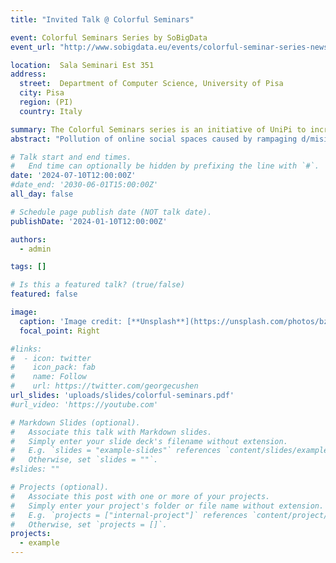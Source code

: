 ```yaml
---
title: "Invited Talk @ Colorful Seminars"

event: Colorful Seminars Series by SoBigData
event_url: "http://www.sobigdata.eu/events/colorful-seminar-series-news-and-emotions-5deg-seminar"

location:  Sala Seminari Est 351
address:
  street:  Department of Computer Science, University of Pisa
  city: Pisa
  region: (PI)
  country: Italy

summary: The Colorful Seminars series is an initiative of UniPi to increase the representativeness of diverse groups and bridge the equity gap between underrepresented and marginalized communities
abstract: "Pollution of online social spaces caused by rampaging d/misinformation is a growing societal concern. To tackle these issues, it is crucial to describe and understand group behaviors on online social platforms. In this presentation, we will go through novel methods and techniques to study groups and their temporal evolution, with applications to debates on social media. We will focus on hypergraphs — models that can encode larger-than-binary interactions — and graph communities — clusters extracted from network data — and highlight the nuances these structures bring to research on digital social dynamics."

# Talk start and end times.
#   End time can optionally be hidden by prefixing the line with `#`.
date: '2024-07-10T12:00:00Z'
#date_end: '2030-06-01T15:00:00Z'
all_day: false

# Schedule page publish date (NOT talk date).
publishDate: '2024-01-10T12:00:00Z'

authors:
  - admin

tags: []

# Is this a featured talk? (true/false)
featured: false

image:
  caption: 'Image credit: [**Unsplash**](https://unsplash.com/photos/bzdhc5b3Bxs)'
  focal_point: Right

#links:
#  - icon: twitter
#    icon_pack: fab
#    name: Follow
#    url: https://twitter.com/georgecushen
url_slides: 'uploads/slides/colorful-seminars.pdf'
#url_video: 'https://youtube.com'

# Markdown Slides (optional).
#   Associate this talk with Markdown slides.
#   Simply enter your slide deck's filename without extension.
#   E.g. `slides = "example-slides"` references `content/slides/example-slides.md`.
#   Otherwise, set `slides = ""`.
#slides: ""

# Projects (optional).
#   Associate this post with one or more of your projects.
#   Simply enter your project's folder or file name without extension.
#   E.g. `projects = ["internal-project"]` references `content/project/deep-learning/index.md`.
#   Otherwise, set `projects = []`.
projects:
  - example
---
```

